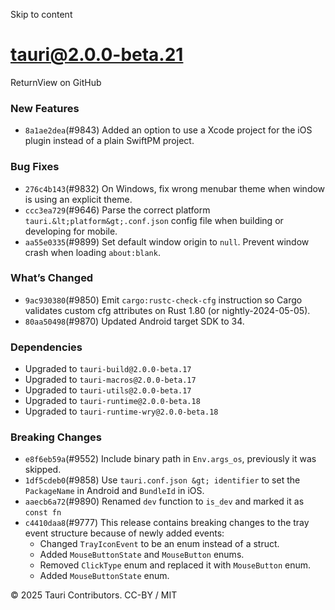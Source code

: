 Skip to content
# tauri@2.0.0-beta.21
ReturnView on GitHub
### New Features
  * `8a1ae2dea`(#9843) Added an option to use a Xcode project for the iOS plugin instead of a plain SwiftPM project.


### Bug Fixes
  * `276c4b143`(#9832) On Windows, fix wrong menubar theme when window is using an explicit theme.
  * `ccc3ea729`(#9646) Parse the correct platform `tauri.&lt;platform&gt;.conf.json` config file when building or developing for mobile.
  * `aa55e0335`(#9899) Set default window origin to `null`. Prevent window crash when loading `about:blank`.


### What’s Changed
  * `9ac930380`(#9850) Emit `cargo:rustc-check-cfg` instruction so Cargo validates custom cfg attributes on Rust 1.80 (or nightly-2024-05-05).
  * `80aa50498`(#9870) Updated Android target SDK to 34.


### Dependencies
  * Upgraded to `tauri-build@2.0.0-beta.17`
  * Upgraded to `tauri-macros@2.0.0-beta.17`
  * Upgraded to `tauri-utils@2.0.0-beta.17`
  * Upgraded to `tauri-runtime@2.0.0-beta.18`
  * Upgraded to `tauri-runtime-wry@2.0.0-beta.18`


### Breaking Changes
  * `e8f6eb59a`(#9552) Include binary path in `Env.args_os`, previously it was skipped.
  * `1df5cdeb0`(#9858) Use `tauri.conf.json &gt; identifier` to set the `PackageName` in Android and `BundleId` in iOS.
  * `aaecb6a72`(#9890) Renamed `dev` function to `is_dev` and marked it as `const fn`
  * `c4410daa8`(#9777) This release contains breaking changes to the tray event structure because of newly added events:
    * Changed `TrayIconEvent` to be an enum instead of a struct.
    * Added `MouseButtonState` and `MouseButton` enums.
    * Removed `ClickType` enum and replaced it with `MouseButton` enum.
    * Added `MouseButtonState` enum.


© 2025 Tauri Contributors. CC-BY / MIT
